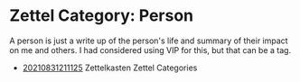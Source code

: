 # Zettel Category: Person

A person is just a write up of the person's life and summary of their
impact on me and others. I had considered using VIP for this, but that
can be a tag.

* [20210831211125](/20210831211125/) Zettelkasten Zettel Categories
